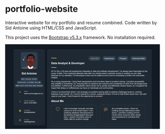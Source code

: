 # portfolio-website

Interactive website for my portfolio and resume combined. Code written by Sid Antoine using HTML/CSS and JavaScript. 

This project uses the [Bootstrap v5.3.x](https://getbootstrap.com/docs/versions/) framework. No installation required.

![](assets/images/portfolio-screenshot.png)
